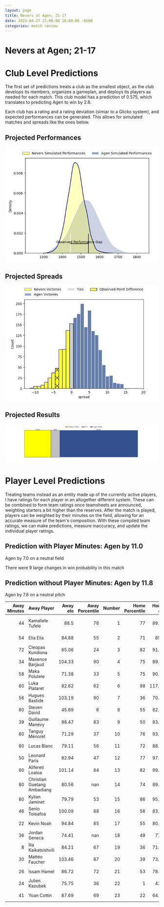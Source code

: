 ```yaml
---  
layout: page  
title: Nevers at Agen; 21-17  
date: 2023-04-27 21:00:00 18:00:00 -0500  
categories: match review  
---
```

# Nevers at Agen; 21-17

# Club Level Predictions


The first set of predictions treats a club as the smallest object, as the club develops its members, organizes a gameplan, and deploys its players as needed for each match. This club model has a prediction of 0.575, which translates to predicting Agen to win by 2.6.

Each club has a rating and a rating deviation (simiar to a Glicko system), and expected performances can be generated. This allows for simulated matches and spreads like the ones below.
## Projected Performances


![Projected Performances](plots/performances_2023-04-27-Agen-Nevers.png)
## Projected Spreads


![Projected Spreads](plots/spreads_2023-04-27-Agen-Nevers.png)
## Projected Results


![Projected Results](plots/resultbar_2023-04-27-Agen-Nevers.png)
# Player Level Predictions


Treating teams instead as an entity made up of the currently active players, I have ratings for each player in an altogether different system. These can be combined to form team ratings once teamsheets are announced, weighting starters a bit higher than the reserves. After the match is played, players can be weighted by their minutes on the field, allowing for an accurate measure of the team's composition. With these compiled team ratings, we can make predictions, measure inaccuracy, and update the individual player ratings.
## Prediction with Player Minutes: Agen by 11.0


Agen by 7.0 on a neutral field

There were 9 large changes in win probability in this match
## Prediction without Player Minutes: Agen by 11.8


Agen by 7.8 on a neutral pitch



|   Away Minutes | Away Player                 |   Away elo |   Away Percentile |   Number |   Home Percentile |   Home elo | Home Player        |   Home Minutes |
|---------------:|:----------------------------|-----------:|------------------:|---------:|------------------:|-----------:|:-------------------|---------------:|
|             44 | Kamaliele Tufele            |      88.5  |                76 |        1 |                77 |      89.33 | Hans Lombard-Buret |             54 |
|             54 | Elia Elia                   |      84.88 |                55 |        2 |                71 |      85.9  | Loris Zarantonello |             54 |
|             72 | Cleopas Kundiona            |      65.06 |                24 |        3 |                82 |      91.85 | Alex Burin         |             45 |
|             34 | Maxence Barjaud             |     104.33 |                90 |        4 |                75 |      89.86 | Corentin Vernet    |             45 |
|             58 | Maka Polutele               |      71.38 |                33 |        5 |                75 |      90.23 | William Demotte    |             80 |
|             80 | Luka Plataret               |      82.62 |                62 |        6 |                98 |     117.36 | Matthieu Bonnet    |             80 |
|             56 | Hugues Bastide              |     103.19 |                90 |        7 |                36 |      70.88 | Vincent Farré      |             80 |
|             80 | Steven David                |      45.69 |                 6 |        8 |                55 |      82.34 | Afa Amosa          |             45 |
|             39 | Guillaume Manevy            |      98.47 |                83 |        9 |                50 |      83.93 | Sonatane Takulua   |             80 |
|             80 | Tanguy Ménoret              |      71.29 |                37 |       10 |                76 |      93.22 | Thomas Vincent     |             24 |
|             80 | Lucas Blanc                 |      79.11 |                56 |       11 |                72 |      88.39 | Iban Etcheverry    |             39 |
|             50 | Leonard Paris               |      82.94 |                47 |       12 |                77 |      97.36 | Kolinio Ramoka     |             80 |
|             80 | Alifereti Loaloa            |     101.14 |                84 |       13 |                82 |      99.44 | Théo Belan         |             39 |
|             80 | Christian Guetang Ambadiang |      80.56 |               nan |       14 |                74 |      89.75 | Loris Tolot        |             80 |
|             80 | Kylian Jaminet              |      79.79 |                53 |       15 |                86 |      95.17 | Jefferson Joseph   |             80 |
|             46 | Senio Toleafoa              |     100.09 |                88 |       16 |                56 |      83.58 | Emile Dayral       |             56 |
|             22 | Kevin Noah                  |      94.84 |                85 |       17 |                55 |      80.51 | Clément Garrigues  |             41 |
|             36 | Jordan Seneca               |      74.41 |               nan |       18 |                49 |      77.2  | Theo Idjellidaine  |             41 |
|              8 | Ilia Kaikatsishvili         |      84.21 |                67 |       19 |                36 |      71.14 | Antoine Erbani     |             35 |
|             30 | Mattéo Faucher              |     103.46 |                87 |       20 |                39 |      73.87 | Evan Olmstead      |             35 |
|             26 | Issam Hamel                 |      86.72 |                72 |       21 |                53 |      78.24 | Beau Farrance      |             35 |
|             24 | Julien Kazubek              |      75.75 |                36 |       22 |                 1 |      42.1  | Florent Guion      |             26 |
|             41 | Yoan Cottin                 |      87.69 |                69 |       23 |                22 |      64.48 | Clément Martinez   |             26 |

